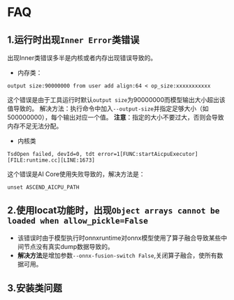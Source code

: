 # FAQ
## 1.运行时出现`Inner Error`类错误
出现Inner类错误多半是内核或者内存出现错误导致的。
* 内存类：
```
output size:90000000 from user add align:64 < op_size:xxxxxxxxxxx
```
这个错误是由于工具运行时默认`output size`为90000000而模型输出大小超出该值导致的。
解决方法：执行命令中加入`--output-size`并指定足够大小（如500000000），每个输出对应一个值。
**注意**：指定的大小不要过大，否则会导致内存不足无法分配。
* 内核类
```
TsdOpen failed, devId=0, tdt error=1[FUNC:startAicpuExecutor][FILE:runtime.cc][LINE:1673]
```
这个错误是AI Core使用失败导致的，解决方法是：
```
unset ASCEND_AICPU_PATH
```

## 2.使用locat功能时，出现`Object arrays cannot be loaded when allow_pickle=False`
- 该错误时由于模型执行时onnxruntime对onnx模型使用了算子融合导致某些中间节点没有真实dump数据导致的。
- **解决方法**是增加参数`--onnx-fusion-switch False`,关闭算子融合，使所有数据可用。

## 3.安装类问题

